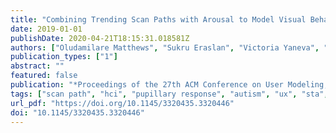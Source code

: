 ```yaml
---
title: "Combining Trending Scan Paths with Arousal to Model Visual Behaviour on the Web: A Case Study of Neurotypical People vs People with Autism"
date: 2019-01-01
publishDate: 2020-04-21T18:15:31.018581Z
authors: ["Oludamilare Matthews", "Sukru Eraslan", "Victoria Yaneva", "Alan Davies", "Yeliz Yesilada", "Markel Vigo", "Simon Harper"]
publication_types: ["1"]
abstract: ""
featured: false
publication: "*Proceedings of the 27th ACM Conference on User Modeling, Adaptation and Personalization*"
tags: ["scan path", "hci", "pupillary response", "autism", "ux", "sta", "arousal"]
url_pdf: "https://doi.org/10.1145/3320435.3320446"
doi: "10.1145/3320435.3320446"
---
```


